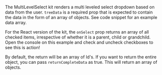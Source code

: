 The MultiLevelSelect kit renders a multi leveled select dropdown based on data from the user. `treeData` is a required prop that is expected to contain the data in the form of an array of objects. See code snippet for an example data array.

For the React version of the kit, the `onSelect` prop returns an array of all checked items, irrespective of whether it is a parent, child or grandchild. Open the console on this example and check and uncheck checkboxes to see this is action!

By default, the return will be an array of Id's. If you want to return the entire object, you can pass `returnCompleteData` as true. This will return an array of objects. 